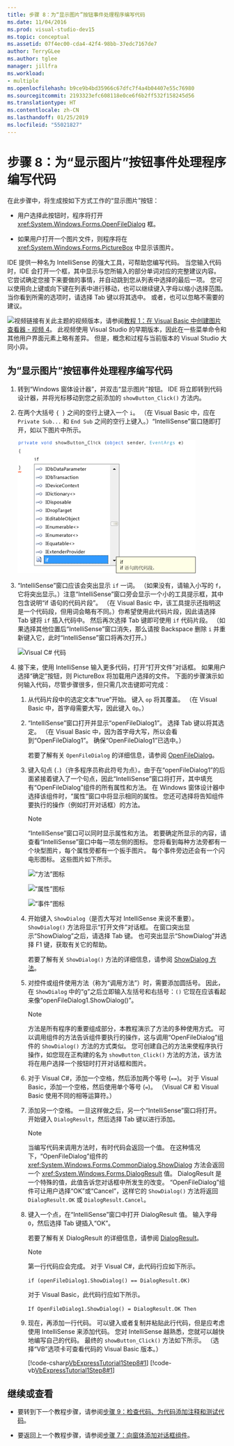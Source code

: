 ```yaml
---
title: 步骤 8：为“显示图片”按钮事件处理程序编写代码
ms.date: 11/04/2016
ms.prod: visual-studio-dev15
ms.topic: conceptual
ms.assetid: 07f4ec00-cda4-42f4-98bb-37edc7167de7
author: TerryGLee
ms.author: tglee
manager: jillfra
ms.workload:
- multiple
ms.openlocfilehash: b9ce9b4bd35966c67dfc7f4a4b04407e55c76980
ms.sourcegitcommit: 2193323efc608118e0ce6f6b2ff532f158245d56
ms.translationtype: HT
ms.contentlocale: zh-CN
ms.lasthandoff: 01/25/2019
ms.locfileid: "55021827"
---
```

# <a name="step-8-write-code-for-the-show-a-picture-button-event-handler"></a>步骤 8：为“显示图片”按钮事件处理程序编写代码

在此步骤中，将生成按如下方式工作的“显示图片”按钮：

- 用户选择此按钮时，程序将打开 <xref:System.Windows.Forms.OpenFileDialog> 框。

- 如果用户打开一个图片文件，则程序将在<xref:System.Windows.Forms.PictureBox> 中显示该图片。

IDE 提供一种名为 IntelliSense 的强大工具，可帮助您编写代码。 当您输入代码时，IDE 会打开一个框，其中显示与您所输入的部分单词对应的完整建议内容。 它尝试确定您接下来要做的事情，并自动跳到您从列表中选择的最后一项。 您可以使用向上键或向下键在列表中进行移动，也可以继续键入字母以缩小选择范围。 当你看到所需的选项时，请选择 Tab 键以将其选中。 或者，也可以忽略不需要的建议。

![视频链接](../data-tools/media/playvideo.gif)有关此主题的视频版本，请参阅[教程 1：在 Visual Basic 中创建图片查看器 - 视频 4](https://msdn.microsoft.com/vstudio/gg315355.aspx)。 此视频使用 Visual Studio 的早期版本，因此在一些菜单命令和其他用户界面元素上略有差异。 但是，概念和过程与当前版本的 Visual Studio 大同小异。

## <a name="to-write-code-for-the-show-a-picture-button-event-handler"></a>为“显示图片”按钮事件处理程序编写代码

1.  转到“Windows 窗体设计器”，并双击“显示图片”按钮。 IDE 将立即转到代码设计器，并将光标移动到您之前添加的 `showButton_Click()` 方法内。

2.  在两个大括号 `{ }` 之间的空行上键入一个 `i`。 （在 Visual Basic 中，应在 `Private Sub...` 和 `End Sub` 之间的空行上键入。）“IntelliSense”窗口随即打开，如以下图片中所示。

     ![包含 Visual C&#35; 代码的 IntelliSense](../ide/media/express_ifintellisense.png)

3.  “IntelliSense”窗口应该会突出显示 `if` 一词。 （如果没有，请输入小写的 `f`，它将突出显示。）注意“IntelliSense”窗口旁会显示一个小的工具提示框，其中包含说明“if 语句的代码片段”。 （在 Visual Basic 中，该工具提示还指明这是一个代码段，但用词会略有不同。）你希望使用此代码片段，因此请选择 Tab 键将 `if` 插入代码中。 然后再次选择 Tab 键即可使用 `if` 代码片段。 （如果选择其他位置后“IntelliSense”窗口消失，那么请按 Backspace 删除 `i` 并重新键入它，此时“IntelliSense”窗口将再次打开。）

     ![Visual C&#35; 代码](../ide/media/express_highlighttrue.png)

4.  接下来，使用 IntelliSense 输入更多代码，打开“打开文件”对话框。 如果用户选择“确定”按钮，则 PictureBox 将加载用户选择的文件。 下面的步骤演示如何输入代码，尽管步骤很多，但只需几次击键即可完成：

    1.  从代码片段中的选定文本“true”开始。 键入 `op` 将其覆盖。 （在 Visual Basic 中，首字母需要大写，因此键入 `Op`。）

    2.  “IntelliSense”窗口打开并显示“openFileDialog1”。 选择 Tab 键以将其选定。 （在 Visual Basic 中，因为首字母大写，所以会看到“OpenFileDialog1”。 确保“OpenFileDialog1”已选中。）

         若要了解有关 `OpenFileDialog` 的详细信息，请参阅 [OpenFileDialog](<xref:System.Windows.Forms.OpenFileDialog>)。

    3.  键入句点 (`.`)（许多程序员称此符号为点）。由于在“openFileDialog1”的后面紧接着键入了一个句点，因此“IntelliSense”窗口将打开，其中填充有“OpenFileDialog”组件的所有属性和方法。 在 Windows 窗体设计器中选择该组件时，“属性”窗口中将显示相同的属性。 您还可选择将告知组件要执行的操作（例如打开对话框）的方法。

        > [!NOTE]
        > “IntelliSense”窗口可以同时显示属性和方法。 若要确定所显示的内容，请查看“IntelliSense”窗口中每一项左侧的图标。 您将看到每种方法旁都有一个块型图片，每个属性旁都有一个扳手图片。 每个事件旁边还会有一个闪电形图标。 这些图片如下所示。

         ![“方法”图标](../ide/media/express_iconmethod.png)

         ![“属性”图标](../ide/media/express_iconproperty.png)

         ![“事件”图标](../ide/media/express_iconevent.png)

    4.  开始键入 `ShowDialog`（是否大写对 IntelliSense 来说不重要）。 `ShowDialog()` 方法将显示“打开文件”对话框。 在窗口突出显示“ShowDialog”之后，请选择 Tab 键。 也可突出显示“ShowDialog”并选择 F1 键，获取有关它的帮助。

         若要了解有关 `ShowDialog()` 方法的详细信息，请参阅 [ShowDialog 方法](<xref:System.Windows.Forms.Form.ShowDialog%2A>)。

    5.  对控件或组件使用方法（称为“调用方法”）时，需要添加圆括号。 因此，在 `ShowDialog` 中的“g”之后立即输入左括号和右括号：`()` 它现在应该看起来像“openFileDialog1.ShowDialog()”。

        > [!NOTE]
        > 方法是所有程序的重要组成部分，本教程演示了方法的多种使用方式。 可以调用组件的方法告诉组件要执行的操作，这与调用“OpenFileDialog”组件的 `ShowDialog()` 方法的方式类似。 您可创建自己的方法来使程序执行操作，如您现在正构建的名为 `showButton_Click()` 方法的方法，该方法将在用户选择一个按钮时打开对话框和图片。

    6.  对于 Visual C#，添加一个空格，然后添加两个等号 (`==`)。 对于 Visual Basic，添加一个空格，然后使用单个等号 (`=`)。 （Visual C# 和 Visual Basic 使用不同的相等运算符。）

    7.  添加另一个空格。 一旦这样做之后，另一个“IntelliSense”窗口将打开。 开始键入 `DialogResult`，然后选择 Tab 键以进行添加。

        > [!NOTE]
        > 当编写代码来调用方法时，有时代码会返回一个值。 在这种情况下，“OpenFileDialog”组件的 <xref:System.Windows.Forms.CommonDialog.ShowDialog> 方法会返回一个 <xref:System.Windows.Forms.DialogResult> 值。 DialogResult 是一个特殊的值，此值告诉您对话框中所发生的改变。 “OpenFileDialog”组件可让用户选择“OK”或“Cancel”，这样它的 `ShowDialog()` 方法将返回 `DialogResult.OK` 或 `DialogResult.Cancel`。

    8.  键入一个点，在“IntelliSense”窗口中打开 DialogResult 值。 输入字母 `O`，然后选择 Tab 键插入“OK”。

         若要了解有关 DialogResult 的详细信息，请参阅 [DialogResult](<xref:System.Windows.Forms.DialogResult>)。

        > [!NOTE]
        >  第一行代码应会完成。 对于 Visual C#，此代码行应如下所示。
        >
        >  `if (openFileDialog1.ShowDialog() == DialogResult.OK)`
        >
        >  对于 Visual Basic，此代码行应如下所示。
        >
        >  `If OpenFileDialog1.ShowDialog() = DialogResult.OK Then`

    9. 现在，再添加一行代码。 可以键入或者复制并粘贴此行代码，但是应考虑使用 IntelliSense 来添加代码。 您对 IntelliSense 越熟悉，您就可以越快地编写自己的代码。 最终的 `showButton_Click()` 方法如下所示。 （选择“VB”选项卡可查看代码的 Visual Basic 版本。）

         [!code-csharp[VbExpressTutorial1Step8#1](../ide/codesnippet/CSharp/step-8-write-code-for-the-show-a-picture-button-event-handler_1.cs)]
         [!code-vb[VbExpressTutorial1Step8#1](../ide/codesnippet/VisualBasic/step-8-write-code-for-the-show-a-picture-button-event-handler_1.vb)]

## <a name="to-continue-or-review"></a>继续或查看

-   要转到下一个教程步骤，请参阅[步骤 9：检查代码、为代码添加注释和测试代码](../ide/step-9-review-comment-and-test-your-code.md)。

-   要返回上一个教程步骤，请参阅[步骤 7：向窗体添加对话框组件](../ide/step-7-add-dialog-components-to-your-form.md)。
